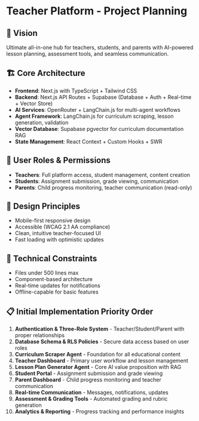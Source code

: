 # Teacher Platform - Project Planning

## 🎯 Vision
Ultimate all-in-one hub for teachers, students, and parents with AI-powered lesson planning, assessment tools, and seamless communication.

## 🏗️ Core Architecture
- **Frontend**: Next.js with TypeScript + Tailwind CSS
- **Backend**: Next.js API Routes + Supabase (Database + Auth + Real-time + Vector Store)
- **AI Services**: OpenRouter + LangChain.js for multi-agent workflows
- **Agent Framework**: LangChain.js for curriculum scraping, lesson generation, validation
- **Vector Database**: Supabase pgvector for curriculum documentation RAG
- **State Management**: React Context + Custom Hooks + SWR

## 👥 User Roles & Permissions
- **Teachers**: Full platform access, student management, content creation
- **Students**: Assignment submission, grade viewing, communication
- **Parents**: Child progress monitoring, teacher communication (read-only)

## 🎨 Design Principles
- Mobile-first responsive design
- Accessible (WCAG 2.1 AA compliance)
- Clean, intuitive teacher-focused UI
- Fast loading with optimistic updates

## 🔧 Technical Constraints
- Files under 500 lines max
- Component-based architecture
- Real-time updates for notifications
- Offline-capable for basic features

## 📋 Initial Implementation Priority Order
1.  **Authentication & Three-Role System** - Teacher/Student/Parent with proper relationships
2.  **Database Schema & RLS Policies** - Secure data access based on user roles
3.  **Curriculum Scraper Agent** - Foundation for all educational content
4.  **Teacher Dashboard** - Primary user workflow and lesson management
5.  **Lesson Plan Generator Agent** - Core AI value proposition with RAG
6.  **Student Portal** - Assignment submission and grade viewing
7.  **Parent Dashboard** - Child progress monitoring and teacher communication
8.  **Real-time Communication** - Messages, notifications, updates
9.  **Assessment & Grading Tools** - Automated grading and rubric generation
10. **Analytics & Reporting** - Progress tracking and performance insights 